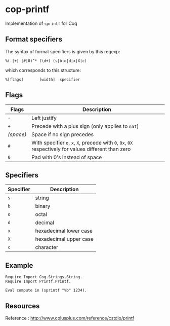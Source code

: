# cop-printf

Implementation of `sprintf` for Coq

## Format specifiers

The syntax of format specifiers is given by this regexp:

```
%(-|+| |#|0)^* (\d+) (s|b|o|d|x|X|c)
```

which corresponds to this structure:

```
%[flags]       [width]  specifier
```

## Flags

| Flags | Description                                                                 |
|-------|-----------------------------------------------------------------------------|
| `-`   | Left justify                                                                |
| `+`   | Precede with a plus sign (only applies to `nat`)                            |
| *(space)* | Space if no sign precedes                                               |
| `#`   | With specifier `o`, `x`, `X`, precede with `0`, `0x`, `0X` respectively for values different than zero |
| `0`   | Pad with 0's instead of space                                               |

## Specifiers

| Specifier | Description            |
|-----------|------------------------|
| `s`       | string                 |
| `b`       | binary                 |
| `o`       | octal                  |
| `d`       | decimal                |
| `x`       | hexadecimal lower case |
| `X`       | hexadecimal upper case |
| `c`       | character              |


## Example

```Coq
Require Import Coq.Strings.String.
Require Import Printf.Printf.

Eval compute in (sprintf "%b" 1234).
```

## Resources

Reference : http://www.cplusplus.com/reference/cstdio/printf
